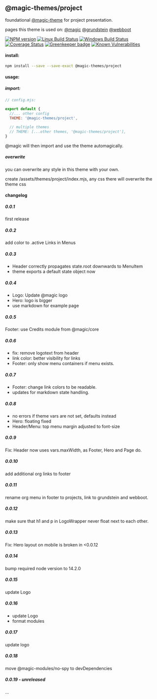 ## @magic-themes/project

foundational [@magic-theme](https://magic-themes.github.io/) for project presentation.

pages this theme is used on:
[@magic](https://magic.github.io)
[@grundstein](https://grundstein.github.io)
[@webboot](https://webboot.org)

[![NPM version][npm-image]][npm-url]
[![Linux Build Status][travis-image]][travis-url]
[![Windows Build Status][appveyor-image]][appveyor-url]
[![Coverage Status][coveralls-image]][coveralls-url]
[![Greenkeeper badge][greenkeeper-image]][greenkeeper-url]
[![Known Vulnerabilities][snyk-image]][snyk-url]

[npm-image]: https://img.shields.io/npm/v/@magic-themes/project.svg
[npm-url]: https://www.npmjs.com/package/@magic-themes/project
[travis-image]: https://img.shields.io/travis/com/magic-themes/project/master
[travis-url]: https://travis-ci.com/magic-themes/project
[appveyor-image]: https://img.shields.io/appveyor/ci/magicthemes/project/master.svg
[appveyor-url]: https://ci.appveyor.com/project/magicthemes/project/branch/master
[coveralls-image]: https://coveralls.io/repos/github/magic-themes/project/badge.svg
[coveralls-url]: https://coveralls.io/github/magic-themes/project
[greenkeeper-image]: https://badges.greenkeeper.io/magic-themes/project.svg
[greenkeeper-url]: https://badges.greenkeeper.io/magic-themes/project.svg
[snyk-image]: https://snyk.io/test/github/magic-themes/project/badge.svg
[snyk-url]: https://snyk.io/test/github/magic-themes/project

#### install:
```bash
npm install --save --save-exact @magic-themes/project
```

#### usage:

##### import:
```javascript
// config.mjs:

export default {
  //... other config
  THEME: '@magic-themes/project',

  // multiple themes
  // THEME: [...other themes, '@magic-themes/project'],
}
```

@magic will then import and use the theme automagically.

##### overwrite
you can overwrite any style in this theme with your own.

create /assets/themes/project/index.mjs, any css there will overwrite the theme css

#### changelog

##### 0.0.1
first release

##### 0.0.2
add color to .active Links in Menus

##### 0.0.3
* Header correctly propagates state.root downwards to MenuItem
* theme exports a default state object now

##### 0.0.4
* Logo: Update @magic logo
* Hero: logo is bigger
* use markdown for example page

##### 0.0.5
Footer: use Credits module from @magic/core

##### 0.0.6
* fix: remove logotext from header
* link color: better visibility for links
* Footer: only show menu containers if menu exists.

##### 0.0.7
* Footer: change link colors to be readable.
* updates for markdown state handling.

##### 0.0.8
* no errors if theme vars are not set, defaults instead
* Hero: floating fixed
* Header/Menu: top menu margin adjusted to font-size

##### 0.0.9
Fix: Header now uses vars.maxWidth, as Footer, Hero and Page do.

##### 0.0.10
add additional org links to footer

##### 0.0.11
rename org menu in footer to projects, link to grundstein and webboot.

##### 0.0.12
make sure that h1 and p in LogoWrapper never float next to each other.

##### 0.0.13
Fix: Hero layout on mobile is broken in <0.0.12

##### 0.0.14
bump required node version to 14.2.0

##### 0.0.15
update Logo

##### 0.0.16 
* update Logo
* format modules

##### 0.0.17
update logo

##### 0.0.18
move @magic-modules/no-spy to devDependencies

##### 0.0.19 - unreleased
...
